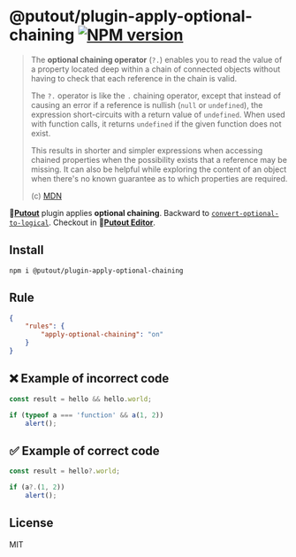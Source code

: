 # @putout/plugin-apply-optional-chaining [![NPM version][NPMIMGURL]][NPMURL]

[NPMIMGURL]: https://img.shields.io/npm/v/@putout/plugin-apply-optional-chaining.svg?style=flat&longCache=true
[NPMURL]: https://npmjs.org/package/@putout/plugin-apply-optional-chaining "npm"

> The **optional chaining operator** (`?.`) enables you to read the value of a property located deep within a chain of connected objects without having to check that each reference in the chain is valid.
>
> The `?.` operator is like the `.` chaining operator, except that instead of causing an error if a reference is nullish (`null` or `undefined`), the expression short-circuits with a return value of `undefined`. When used with function calls, it returns `undefined` if the given function does not exist.
>
> This results in shorter and simpler expressions when accessing chained properties when the possibility exists that a reference may be missing. It can also be helpful while exploring the content of an object when there's no known guarantee as to which properties are required.
>
> (c) [MDN](https://developer.mozilla.org/en-US/docs/Web/JavaScript/Reference/Operators/Optional_chaining)

🐊[**Putout**](https://github.com/coderaiser/putout) plugin applies **optional chaining**. Backward to [`convert-optional-to-logical`](https://github.com/coderaiser/putout/tree/master/packages/plugin-convert-optional-to-logical#readme).
Checkout in 🐊[**Putout Editor**](https://putout.cloudcmd.io/#/gist/d308302b95800920d324b799f1a948e3/99d03cb297d17446885829e8583b3cc7777367c5).

## Install

```
npm i @putout/plugin-apply-optional-chaining
```

## Rule

```json
{
    "rules": {
        "apply-optional-chaining": "on"
    }
}
```

## ❌ Example of incorrect code

```js
const result = hello && hello.world;

if (typeof a === 'function' && a(1, 2))
    alert();
```

## ✅ Example of correct code

```js
const result = hello?.world;

if (a?.(1, 2))
    alert();
```

## License

MIT
